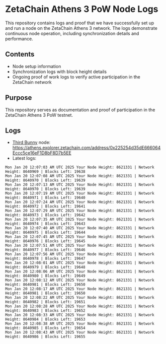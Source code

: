 # ZetaChain Athens 3 PoW Node Logs
This repository contains logs and proof that we have successfully set up and run a node on the ZetaChain Athens 3 network. The logs demonstrate continuous node operation, including synchronization details and performance.

## Contents
- Node setup information
- Synchronization logs with block height details
- Ongoing proof of work logs to verify active participation in the ZetaChain network

## Purpose
This repository serves as documentation and proof of participation in the ZetaChain Athens 3 PoW testnet.

## Logs

- [Third Bunny](https://thirdbunny.xyz/) node: https://athens.explorer.zetachain.com/address/0x225254d35dE666064Eccc5ce16eF1D8bF8D7b5EE
- Latest logs:
```
Mon Jan 20 12:07:03 AM UTC 2025 Your Node Height: 8621331 | Network Height: 8640969 | Blocks Left: 19638
Mon Jan 20 12:07:08 AM UTC 2025 Your Node Height: 8621331 | Network Height: 8640970 | Blocks Left: 19639
Mon Jan 20 12:07:13 AM UTC 2025 Your Node Height: 8621331 | Network Height: 8640970 | Blocks Left: 19639
Mon Jan 20 12:07:19 AM UTC 2025 Your Node Height: 8621331 | Network Height: 8640971 | Blocks Left: 19640
Mon Jan 20 12:07:24 AM UTC 2025 Your Node Height: 8621331 | Network Height: 8640972 | Blocks Left: 19641
Mon Jan 20 12:07:29 AM UTC 2025 Your Node Height: 8621331 | Network Height: 8640973 | Blocks Left: 19642
Mon Jan 20 12:07:35 AM UTC 2025 Your Node Height: 8621331 | Network Height: 8640974 | Blocks Left: 19643
Mon Jan 20 12:07:40 AM UTC 2025 Your Node Height: 8621331 | Network Height: 8640975 | Blocks Left: 19644
Mon Jan 20 12:07:45 AM UTC 2025 Your Node Height: 8621331 | Network Height: 8640976 | Blocks Left: 19645
Mon Jan 20 12:07:51 AM UTC 2025 Your Node Height: 8621331 | Network Height: 8640977 | Blocks Left: 19646
Mon Jan 20 12:07:56 AM UTC 2025 Your Node Height: 8621331 | Network Height: 8640978 | Blocks Left: 19647
Mon Jan 20 12:08:01 AM UTC 2025 Your Node Height: 8621331 | Network Height: 8640979 | Blocks Left: 19648
Mon Jan 20 12:08:06 AM UTC 2025 Your Node Height: 8621331 | Network Height: 8640980 | Blocks Left: 19649
Mon Jan 20 12:08:12 AM UTC 2025 Your Node Height: 8621331 | Network Height: 8640981 | Blocks Left: 19650
Mon Jan 20 12:08:17 AM UTC 2025 Your Node Height: 8621331 | Network Height: 8640981 | Blocks Left: 19650
Mon Jan 20 12:08:22 AM UTC 2025 Your Node Height: 8621331 | Network Height: 8640982 | Blocks Left: 19651
Mon Jan 20 12:08:28 AM UTC 2025 Your Node Height: 8621331 | Network Height: 8640983 | Blocks Left: 19652
Mon Jan 20 12:08:33 AM UTC 2025 Your Node Height: 8621331 | Network Height: 8640984 | Blocks Left: 19653
Mon Jan 20 12:08:38 AM UTC 2025 Your Node Height: 8621331 | Network Height: 8640985 | Blocks Left: 19654
Mon Jan 20 12:08:43 AM UTC 2025 Your Node Height: 8621331 | Network Height: 8640986 | Blocks Left: 19655
```
